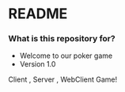 # README #

### What is this repository for? ###


* Welcome to our poker game
* Version 1.0

Client , Server , WebClient Game!